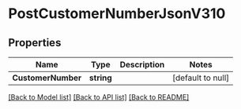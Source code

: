 # PostCustomerNumberJsonV310

## Properties
Name | Type | Description | Notes
------------ | ------------- | ------------- | -------------
**CustomerNumber** | **string** |  | [default to null]

[[Back to Model list]](../README.md#documentation-for-models) [[Back to API list]](../README.md#documentation-for-api-endpoints) [[Back to README]](../README.md)


